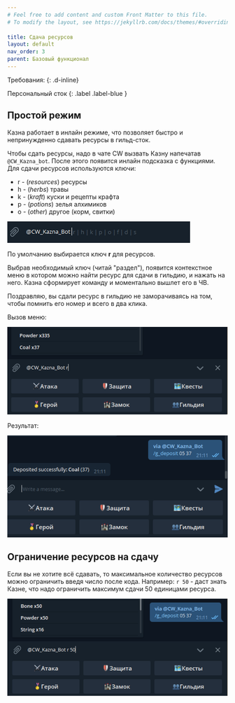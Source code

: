 ```yaml
---
# Feel free to add content and custom Front Matter to this file.
# To modify the layout, see https://jekyllrb.com/docs/themes/#overriding-theme-defaults

title: Сдача ресурсов   
layout: default
nav_order: 3
parent: Базовый функционал
---
```

Требования: 
{: .d-inline}

Персональный сток 
{: .label .label-blue }

## Простой режим 

Казна работает в инлайн режиме, что позволяет быстро и непринужденно сдавать ресурсы в гильд-сток. 

Чтобы сдать ресурсы, надо в чате CW вызвать Казну напечатав `@CW_Kazna_bot`. После этого появится инлайн подсказка с функциями. Для сдачи ресурсов используются ключи: 
- r - (*resources*) ресурсы 
- h - (*herbs*) травы 
- k - (*kraft*) куски и рецепты крафта 
- p - (*potions*) зелья алхимиков 
- o - (*other*) другое (корм, свитки)

![inline_menu]

По умолчанию выбирается ключ **r** для ресурсов. 

Выбрав необходимый ключ (читай "раздел"), появится контекстное меню в котором можно найти ресурс для сдачи в гильдию, и нажать на него. Казна сформирует команду и моментально вышлет его в ЧВ. 

Поздравляю, вы сдали ресурс в гильдию не заморачиваясь на том, чтобы помнить его номер и всего в два клика. 

Вызов меню:

![inline_simple_deposit]

Результат:

![inline_simple_depositf]

## Ограничение ресурсов на сдачу 

Если вы не хотите всё сдавать, то максимальное количество ресурсов можно ограничить введя число после кода. Например: `r 50` - даст знать Казне, что надо ограничить максимум сдачи 50 единицами ресурса. 

![inline_simple_depositl]

[inline_menu]: images/inline_menu.png
[inline_simple_deposit]: images/inline_simple_deposit.png
[inline_simple_depositf]: images/inline_simple_deposit_f.png
[inline_simple_depositl]: images/inline_simple_deposit_limit.png




